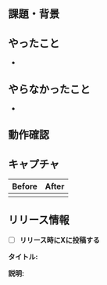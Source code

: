 ## 課題・背景

<!--
簡単な概要、課題・背景を書こう。
issueのURLも貼ってね。
-->

## やったこと
-

<!--
- 〇〇に追記
- 〇〇ページを追加
-->

## やらなかったこと
- 

<!--
e.g.
- 見た目の調整
-->

## 動作確認
<!--
- ファイルでの確認で十分だよ。
- Previewでみてね。
-->

## キャプチャ

|Before|After|
| --- | --- |
| <!-- Before --> | <!-- After --> |

<!--
画面の変更がある場合は、修正前後のキャプチャを貼りつけ、
「どこ」が「どのように」変化しているのかをレビューしやすい状態にしましょう
-->

## リリース情報

- [ ] **リリース時にXに投稿する**

<!--
この変更をリリースノートに掲載する場合は、以下の項目を記入してください。
タイトルが未記入の場合は、リリースノートには掲載されません。
-->

**タイトル:** <!-- 1行で記入してください。例: 新しいButtonコンポーネントを追加 -->

**説明:** <!-- 1行で記入してください。例: より使いやすいボタンコンポーネントを提供します。従来のButtonと比べて、アクセシビリティが向上しています。 -->

<!-- 以下に本文を記入してください。 -->

